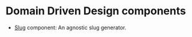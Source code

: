 Domain Driven Design components
===============================

- [Slug](https://github.com/ddd-php/ddd-components/tree/master/src/Ddd/Slug) component: An agnostic slug generator.
